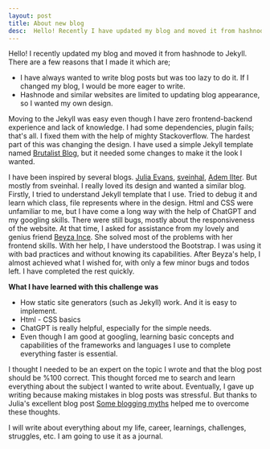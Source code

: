 ```yaml
---
layout: post
title: About new blog
desc:  Hello! Recently I have updated my blog and moved it from hashnode to Jekyll. There are a few reasons that I made it which are
---
```


Hello! I recently updated my blog and moved it from hashnode to Jekyll. There are a few reasons that I made it which are;
- I have always wanted to write blog posts but was too lazy to do it. If I changed my blog, I would be more eager to write.
- Hashnode and similar websites are limited to updating blog appearance, so I wanted my own design.

Moving to the Jekyll was easy even though I have zero frontend-backend experience and lack of knowledge. I had some dependencies, plugin fails; that's all. I fixed them with the help of mighty Stackoverflow. The hardest part of this was changing the design. I have used a simple Jekyll template named <a href="https://github.com/andrewhwanpark/brutalist-blog" class="about-reach-hyperlink">Brutalist Blog</a>, but it needed some changes to make it the look I wanted. 

I have been inspired by several blogs. <a href="https://jvns.ca" class="about-reach-hyperlink">Julia Evans</a>, <a href="https://sveinhal.github.io" class="about-reach-hyperlink">sveinhal</a>, <a href="https://ademilter.com" class="about-reach-hyperlink">Adem Ilter</a>. But mostly from sveinhal. I really loved its design and wanted a similar blog. Firstly, I tried to understand Jekyll template that I use. Tried to debug it and learn which class, file represents where in the design. Html and CSS were unfamiliar to me, but I have come a long way with the help of ChatGPT and my googling skills. There were still bugs, mostly about the responsiveness of the website. At that time, I asked for assistance from my lovely and genius friend <a href="https://twitter.com/beyzance2" class="about-reach-hyperlink">Beyza Ince</a>. She solved most of the problems with her frontend skills. With her help, I have understood the Bootstrap. I was using it with bad practices and without knowing its capabilities. After Beyza's help, I almost achieved what I wished for, with only a few minor bugs and todos left. I have completed the rest quickly.

**What I have learned with this challenge was**
- How static site generators (such as Jekyll) work. And it is easy to implement.
- Html - CSS basics
- ChatGPT is really helpful, especially for the simple needs.
- Even though I am good at googling, learning basic concepts and capabilities of the frameworks and languages I use to complete everything faster is essential.

I thought I needed to be an expert on the topic I wrote and that the blog post should be %100 correct. This thought forced me to search and learn everything about the subject I wanted to write about. Eventually, I gave up writing because making mistakes in blog posts was stressful. But thanks to Julia's excellent blog post <a href="https://jvns.ca/blog/2023/06/05/some-blogging-myths/#myth-you-need-to-be-an-expert" class="about-reach-hyperlink">Some blogging myths</a> helped me to overcome these thoughts. 

I will write about everything about my life, career, learnings, challenges, struggles, etc. I am going to use it as a journal.
